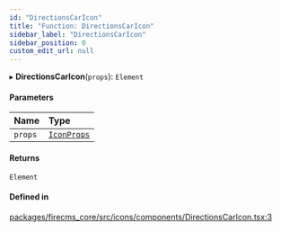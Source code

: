 ```yaml
---
id: "DirectionsCarIcon"
title: "Function: DirectionsCarIcon"
sidebar_label: "DirectionsCarIcon"
sidebar_position: 0
custom_edit_url: null
---
```


▸ **DirectionsCarIcon**(`props`): `Element`

#### Parameters

| Name | Type |
| :------ | :------ |
| `props` | [`IconProps`](../types/IconProps.md) |

#### Returns

`Element`

#### Defined in

[packages/firecms_core/src/icons/components/DirectionsCarIcon.tsx:3](https://github.com/FireCMSco/firecms/blob/d45f3739/packages/firecms_core/src/icons/components/DirectionsCarIcon.tsx#L3)
